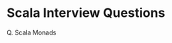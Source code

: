 # Scala Interview Questions

Q. Scala Monads
<!--stackedit_data:
eyJoaXN0b3J5IjpbLTE2ODQxOTk0MTgsLTIwODA0Nzg2NjhdfQ
==
-->